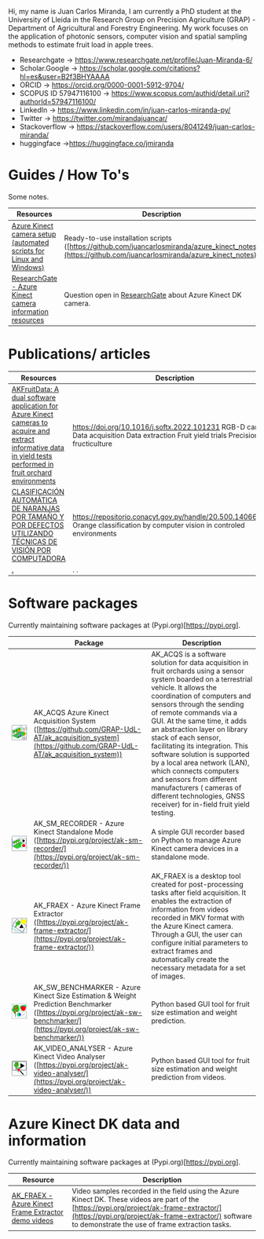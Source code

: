 Hi, my name is Juan Carlos Miranda, I am currently a PhD student at the University of Lleida in the Research Group on Precision Agriculture (GRAP) - Department of Agricultural and Forestry Engineering. My work focuses on the application of photonic sensors, computer vision and spatial sampling methods to estimate fruit load in apple trees.

* Researchgate -> https://www.researchgate.net/profile/Juan-Miranda-6/
* Scholar.Google -> https://scholar.google.com/citations?hl=es&user=B2f3BHYAAAA
* ORCID -> https://orcid.org/0000-0001-5912-9704/
* SCOPUS ID 57947116100 -> https://www.scopus.com/authid/detail.uri?authorId=57947116100/
* LinkedIn -> https://www.linkedin.com/in/juan-carlos-miranda-py/
* Twitter -> https://twitter.com/mirandajuancar/
* Stackoverflow -> https://stackoverflow.com/users/8041249/juan-carlos-miranda/
* huggingface ->https://huggingface.co/jmiranda


# Guides / How To's

Some notes.

| Resources                   | Description            |
|---------------------------|-------------------------|
| [Azure Kinect camera setup (automated scripts for Linux and Windows)](https://github.com/juancarlosmiranda/azure_kinect_notes)  | Ready-to-use installation scripts ([https://github.com/juancarlosmiranda/azure_kinect_notes](https://github.com/juancarlosmiranda/azure_kinect_notes). |
| [ResearchGate - Azure Kinect camera information resources](https://www.researchgate.net/post/Azure_Kinect_camera_information_resources) | Question open in [ResearchGate](https://www.researchgate.net/post/Azure_Kinect_camera_information_resources) about Azure Kinect DK camera. |


# Publications/ articles

| Resources                   | Description            |
|---------------------------|-------------------------|
| [AKFruitData: A dual software application for Azure Kinect cameras to acquire and extract informative data in yield tests performed in fruit orchard environments](https://doi.org/10.1016/j.softx.2022.101231)  | https://doi.org/10.1016/j.softx.2022.101231 RGB-D camera Data acquisition Data extraction Fruit yield trials Precision fructiculture |
| [CLASIFICACIÓN AUTOMÁTICA DE NARANJAS POR TAMAÑO Y POR DEFECTOS UTILIZANDO TÉCNICAS DE VISIÓN POR COMPUTADORA](https://repositorio.conacyt.gov.py/handle/20.500.14066/3172) | https://repositorio.conacyt.gov.py/handle/20.500.14066/3172 Orange classification by computer vision in controled environments |
| [.](https://doi.org/10.1016/j.softx.2022.101231) | . . |



# Software packages

Currently maintaining software packages at (Pypi.org)[https://pypi.org].

|                           | Package                   | Description             |
|---------------------------|---------------------------|-------------------------|
| ![AK_ACQS_100](https://github.com/juancarlosmiranda/juancarlosmiranda/blob/main/images/ak_acqs_992.png?raw=true) | AK_ACQS Azure Kinect Acquisition System ([https://github.com/GRAP-UdL-AT/ak_acquisition_system](https://github.com/GRAP-UdL-AT/ak_acquisition_system)) | AK_ACQS is a software solution for data acquisition in fruit orchards using a sensor system boarded on a terrestrial vehicle. It allows the coordination of computers and sensors through the sending of remote commands via a GUI. At the same time, it adds an abstraction layer on library stack of each sensor, facilitating its integration. This software solution is supported by a local area network (LAN), which connects computers and sensors from different manufacturers ( cameras of different technologies, GNSS receiver) for in-field fruit yield testing. |
| ![AK_SM_RECORDER_100](https://github.com/juancarlosmiranda/juancarlosmiranda/blob/main/images/ak_sm_recorder_992.png?raw=true) | AK_SM_RECORDER - Azure Kinect Standalone Mode ([https://pypi.org/project/ak-sm-recorder/](https://pypi.org/project/ak-sm-recorder/)) | A simple GUI recorder based on Python to manage Azure Kinect camera devices in a standalone mode. |
| ![AK_FRAEX_100](https://github.com/juancarlosmiranda/juancarlosmiranda/blob/main/images/ak_fraex_992.png?raw=true) | AK_FRAEX - Azure Kinect Frame Extractor ([https://pypi.org/project/ak-frame-extractor/](https://pypi.org/project/ak-frame-extractor/)) | AK_FRAEX is a desktop tool created for post-processing tasks after field acquisition. It enables the extraction of information from videos recorded in MKV format with the Azure Kinect camera. Through a GUI, the user can configure initial parameters to extract frames and automatically create the necessary metadata for a set of images. |
| ![AK_SW_BENCHMARKER_100](https://github.com/juancarlosmiranda/juancarlosmiranda/blob/main/images/ak_sw_benchmarker_992.png?raw=true) | AK_SW_BENCHMARKER - Azure Kinect Size Estimation & Weight Prediction Benchmarker ([https://pypi.org/project/ak-sw-benchmarker/](https://pypi.org/project/ak-sw-benchmarker/)) | Python based GUI tool for fruit size estimation and weight prediction. |
| ![AK_VIDEO_ANALYSER_100](https://github.com/juancarlosmiranda/juancarlosmiranda/blob/main/images/ak_video_analyser_992.png?raw=true) | AK_VIDEO_ANALYSER - Azure Kinect Video Analyser ([https://pypi.org/project/ak-video-analyser/](https://pypi.org/project/ak-video-analyser/)) | Python based GUI tool for fruit size estimation and weight prediction from videos. |


# Azure Kinect DK data and information

Currently maintaining software packages at (Pypi.org)[https://pypi.org].

| Resource                   | Description            |
|---------------------------|-------------------------|
| [AK_FRAEX - Azure Kinect Frame Extractor demo videos](https://zenodo.org/record/8232445) | Video samples recorded in the field using the Azure Kinect DK. These videos are part of the [https://pypi.org/project/ak-frame-extractor/](https://pypi.org/project/ak-frame-extractor/) software to demonstrate the use of frame extraction tasks. |

